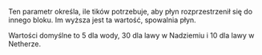 Ten parametr określa, ile tików potrzebuje, aby płyn rozprzestrzenił się do innego bloku. Im wyższa jest ta wartość, spowalnia płyn.

Wartości domyślne to 5 dla wody, 30 dla lawy w Nadziemiu i 10 dla lawy w Netherze.